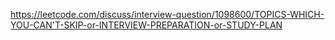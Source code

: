 https://leetcode.com/discuss/interview-question/1098600/TOPICS-WHICH-YOU-CAN'T-SKIP-or-INTERVIEW-PREPARATION-or-STUDY-PLAN
